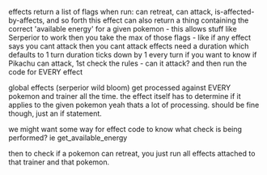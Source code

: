 effects return a list of flags when run: can retreat, can attack, is-affected-by-affects, and so forth
this effect can also return a thing containing the correct 'available energy' for a given pokemon - this allows stuff like Serperior to work
then you take the max of those flags - like if any effect says you cant attack then you cant attack
effects need a duration which defaults to 1 turn
duration ticks down by 1 every turn
if you want to know if Pikachu can attack, 1st check the rules - can it attack? and then run the code for EVERY effect

global effects (serperior wild bloom) get processed against EVERY pokemon and trainer all the time. the effect itself has to determine if it applies to the given pokemon
yeah thats a lot of processing. should be fine though, just an if statement.

we might want some way for effect code to know what check is being performed? ie get_available_energy

then to check if a pokemon can retreat, you just run all effects attached to that trainer and that pokemon. 